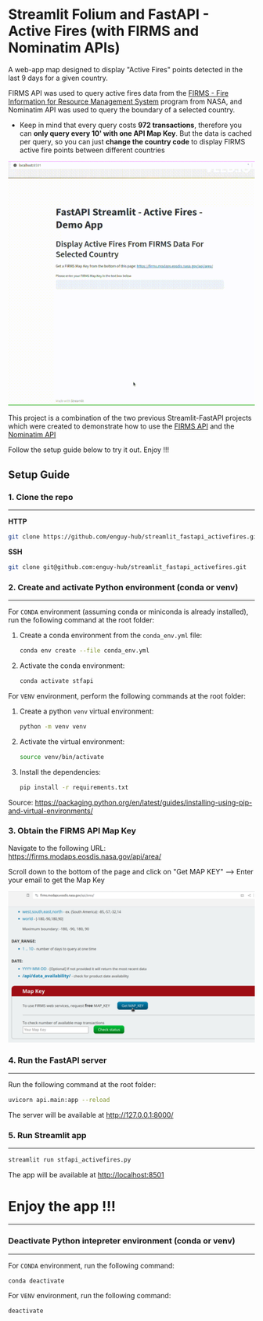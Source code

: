 # Streamlit Folium and FastAPI - Active Fires (with FIRMS and Nominatim APIs)

A web-app map designed to display "Active Fires" points detected in the last 9 days for a given country. 

FIRMS API was used to query active fires data from the [FIRMS - Fire Information for Resource Management System](https://firms.modaps.eosdis.nasa.gov/) program from NASA, and Nominatim API was used to query the boundary of a selected country.

* Keep in mind that every query costs **972 transactions**, therefore you can **only query every 10' with one API Map Key**. But the data is cached per query, so you can just **change the country code** to display FIRMS active fire points between different countries

![demo](src/demo.gif)

This project is a combination of the two previous Streamlit-FastAPI projects which were created to demonstrate how to use the [FIRMS API](https://github.com/enguy-hub/streamlit_fastapi_firms) and the [Nominatim API](https://github.com/enguy-hub/streamlit_fastapi_nominatim)



Follow the setup guide below to try it out. Enjoy !!!


## Setup Guide


### 1. Clone the repo

---

**HTTP**

```sh
git clone https://github.com/enguy-hub/streamlit_fastapi_activefires.git
```

**SSH**

```sh
git clone git@github.com:enguy-hub/streamlit_fastapi_activefires.git
```


### 2. Create and activate Python environment (conda or venv)

---

For `CONDA` environment (assuming conda or miniconda is already installed), run the following command at the root folder:

1. Create a conda environment from the `conda_env.yml` file:

   ```sh
   conda env create --file conda_env.yml
   ```

2. Activate the conda environment:

   ```sh
   conda activate stfapi
   ```

For `VENV` environment, perform the following commands at the root folder:

1. Create a python `venv` virtual environment:

   ```sh
   python -m venv venv
   ```

2. Activate the virtual environment:

   ```sh
   source venv/bin/activate
   ```

3. Install the dependencies:
   ```sh
   pip install -r requirements.txt
   ```

Source: <https://packaging.python.org/en/latest/guides/installing-using-pip-and-virtual-environments/>


### 3. Obtain the FIRMS API Map Key

Navigate to the following URL: <https://firms.modaps.eosdis.nasa.gov/api/area/>

Scroll down to the bottom of the page and click on "Get MAP KEY" --> Enter your email to get the Map Key

![firms_map_key](src/firms_map_key.png)


### 4. Run the FastAPI server

---

Run the following command at the root folder:

```sh
uvicorn api.main:app --reload
```

The server will be available at <http://127.0.0.1:8000/>


### 5. Run Streamlit app

---

```sh
streamlit run stfapi_activefires.py
```

The app will be available at <http://localhost:8501>


# Enjoy the app !!!

---


### Deactivate Python intepreter environment (conda or venv)

---

For `CONDA` environment, run the following command:

```sh
conda deactivate
```

For `VENV` environment, run the following command:

```sh
deactivate
```
